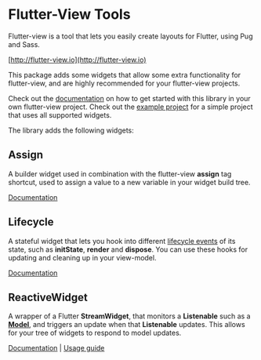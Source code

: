 # Flutter-View Tools

Flutter-view is a tool that lets you easily create layouts for Flutter, using Pug and Sass.

[http://flutter-view.io](http://flutter-view.io)

This package adds some widgets that allow some extra functionality for flutter-view, and are highly recommended for your flutter-view projects.

Check out the [documentation](https://docs.flutter-view.io/get-started/installation#installing-flutter-view-tools) on how to get started with this library in your own flutter-view project.
Check out the [example project](./example) for a simple project that uses all supported widgets.

The library adds the following widgets:

## Assign

A builder widget used in combination with the flutter-view **assign** tag shortcut, used to assign a value to a new variable in your widget build tree.

[Documentation](https://docs.flutter-view.io/reference/tag-shortcuts#assign)

## Lifecycle

A stateful widget that lets you hook into different [lifecycle events](https://flutter.io/docs/development/ui/widgets-intro#responding-to-widget-lifecycle-events) of its state, such as **initState**, **render** and **dispose**. You can use these hooks for updating and cleaning up in your view-model.

[Documentation](https://docs.flutter-view.io/reference/tag-shortcuts#lifecycle)

## ReactiveWidget

A wrapper of a Flutter **StreamWidget**, that monitors a **Listenable** such as a **[Model](https://pub.dartlang.org/documentation/scoped_model/latest/scoped_model/Model-class.html)**, and triggers an update when that **Listenable** updates. This allows for your tree of widgets to respond to model updates.

[Documentation](https://docs.flutter-view.io/reference/tag-shortcuts#reactive)
| [Usage guide](https://docs.flutter-view.io/guide/writing-reactive-code)
